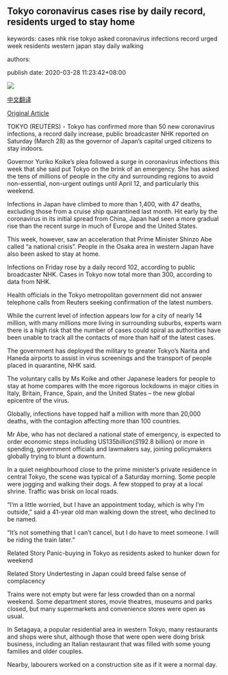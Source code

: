 ## Tokyo coronavirus cases rise by daily record, residents urged to stay home

keywords: cases nhk rise tokyo asked coronavirus infections record urged week residents western japan stay daily walking

authors: 

publish date: 2020-03-28 11:23:42+08:00

![](https://www.straitstimes.com/sites/default/files/styles/x_large/public/articles/2020/03/28/nz_tokyo_280376.jpg?itok=zNTc9ojK)

[中文翻译](Tokyo%20coronavirus%20cases%20rise%20by%20daily%20record%2C%20residents%20urged%20to%20stay%20home_zh.md)

[Original Article](https://www.straitstimes.com/asia/east-asia/tokyo-restricts-movement-to-combat-coronavirus-some-carry-on-as-usual)

TOKYO (REUTERS) - Tokyo has confirmed more than 50 new coronavirus infections, a record daily increase, public broadcaster NHK reported on Saturday (March 28) as the governor of Japan’s capital urged citizens to stay indoors.

Governor Yuriko Koike’s plea followed a surge in coronavirus infections this week that she said put Tokyo on the brink of an emergency. She has asked the tens of millions of people in the city and surrounding regions to avoid non-essential, non-urgent outings until April 12, and particularly this weekend.

Infections in Japan have climbed to more than 1,400, with 47 deaths, excluding those from a cruise ship quarantined last month. Hit early by the coronavirus in its initial spread from China, Japan had seen a more gradual rise than the recent surge in much of Europe and the United States.

This week, however, saw an acceleration that Prime Minister Shinzo Abe called “a national crisis”. People in the Osaka area in western Japan have also been asked to stay at home.

Infections on Friday rose by a daily record 102, according to public broadcaster NHK. Cases in Tokyo now total more than 300, according to data from NHK.

Health officials in the Tokyo metropolitan government did not answer telephone calls from Reuters seeking confirmation of the latest numbers.

While the current level of infection appears low for a city of nearly 14 million, with many millions more living in surrounding suburbs, experts warn there is a high risk that the number of cases could spiral as authorities have been unable to track all the contacts of more than half of the latest cases.

The government has deployed the military to greater Tokyo’s Narita and Haneda airports to assist in virus screenings and the transport of people placed in quarantine, NHK said.

The voluntary calls by Ms Koike and other Japanese leaders for people to stay at home compares with the more rigorous lockdowns in major cities in Italy, Britain, France, Spain, and the United States – the new global epicentre of the virus.

Globally, infections have topped half a million with more than 20,000 deaths, with the contagion affecting more than 100 countries.

Mr Abe, who has not declared a national state of emergency, is expected to order economic steps including US$135 billion (S$192.8 billion) or more in spending, government officials and lawmakers say, joining policymakers globally trying to blunt a downturn.

In a quiet neighbourhood close to the prime minister’s private residence in central Tokyo, the scene was typical of a Saturday morning. Some people were jogging and walking their dogs. A few stopped to pray at a local shrine. Traffic was brisk on local roads.

“I’m a little worried, but I have an appointment today, which is why I’m outside,” said a 41-year old man walking down the street, who declined to be named.

“It’s not something that I can’t cancel, but I do have to meet someone. I will be riding the train later.”

Related Story Panic-buying in Tokyo as residents asked to hunker down for weekend

Related Story Undertesting in Japan could breed false sense of complacency

Trains were not empty but were far less crowded than on a normal weekend. Some department stores, movie theatres, museums and parks closed, but many supermarkets and convenience stores were open as usual.

In Setagaya, a popular residential area in western Tokyo, many restaurants and shops were shut, although those that were open were doing brisk business, including an Italian restaurant that was filled with some young families and older couples.

Nearby, labourers worked on a construction site as if it were a normal day.